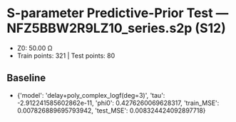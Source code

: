 # S-parameter Predictive-Prior Test — NFZ5BBW2R9LZ10_series.s2p (S12)
- Z0: 50.00 Ω
- Train points: 321  |  Test points: 80

## Baseline
- {'model': 'delay+poly_complex_logf(deg=3)', 'tau': -2.912241585602862e-11, 'phi0': 0.4276260069628317, 'train_MSE': 0.007826889695793942, 'test_MSE': 0.008324424092897718}